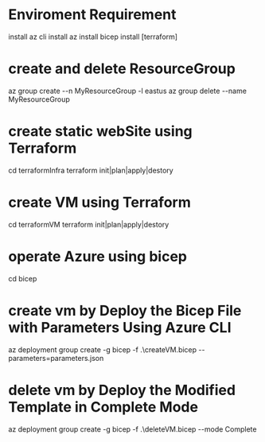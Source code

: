 # Enviroment Requirement
install az cli
install az install bicep
install [terraform]

# create and delete ResourceGroup
az group create --n MyResourceGroup -l eastus 
az group delete --name MyResourceGroup


# create static webSite using Terraform
cd terraformInfra
terraform init|plan|apply|destory

# create VM using Terraform
cd terraformVM
terraform init|plan|apply|destory

# operate Azure using bicep
cd bicep

# create vm by Deploy the Bicep File with Parameters Using Azure CLI

az deployment group create -g bicep -f .\createVM.bicep --parameters=parameters.json

# delete vm by Deploy the Modified Template in Complete Mode

az deployment group create -g bicep -f .\deleteVM.bicep --mode Complete






